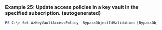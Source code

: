 
### Example 25: Update access policies in a key vault in the specified subscription. (autogenerated)
```powershell
PS C:\> Set-AzKeyVaultAccessPolicy -BypassObjectIdValidation {BypassObjectIdValidation} -ObjectId {ObjectId} -PermissionsToSecrets {PermissionsToSecrets} -VaultName {VaultName}


